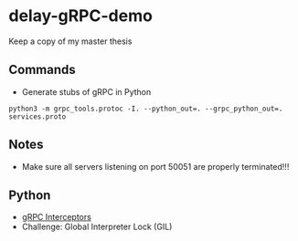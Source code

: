 # delay-gRPC-demo

Keep a copy of my master thesis

## Commands
* Generate stubs of gRPC in Python

```
python3 -m grpc_tools.protoc -I. --python_out=. --grpc_python_out=. services.proto
```

## Notes
* Make sure all servers listening on port 50051 are properly terminated!!!


## Python
* [gRPC Interceptors](https://grpc.github.io/grpc/python/grpc_asyncio.html#grpc.aio.ClientInterceptor)
* Challenge: Global Interpreter Lock (GIL)
